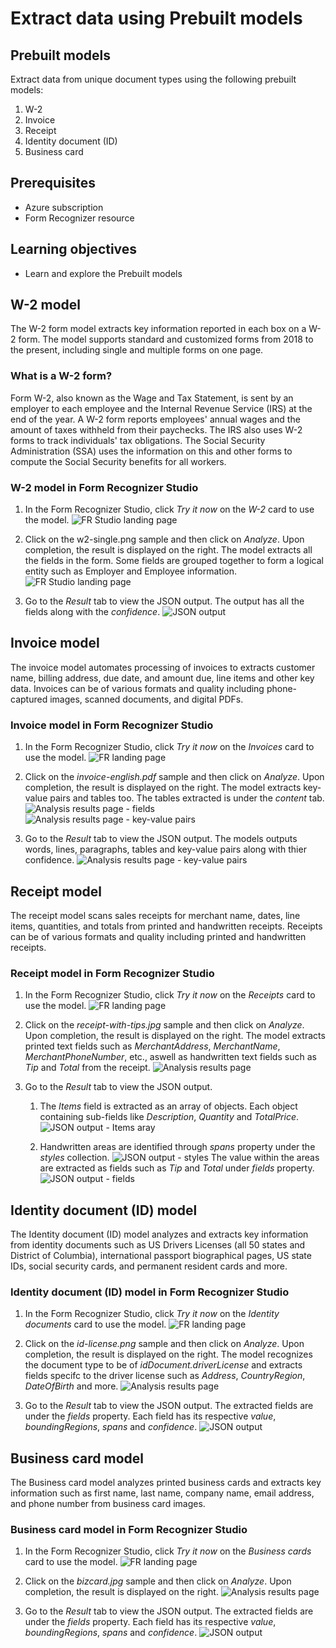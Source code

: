 # Extract data using Prebuilt models

## Prebuilt models
Extract data from unique document types using the following prebuilt models:
1. W-2
2. Invoice
3. Receipt
4. Identity document (ID)
5. Business card

## Prerequisites

* Azure subscription
* Form Recognizer resource

## Learning objectives

* Learn and explore the Prebuilt models

## W-2 model
The W-2 form model extracts key information reported in each box on a W-2 form. The model supports standard and customized forms from 2018 to the present, including single and multiple forms on one page.

### What is a W-2 form?
Form W-2, also known as the Wage and Tax Statement, is sent by an employer to each employee and the Internal Revenue Service (IRS) at the end of the year. A W-2 form reports employees' annual wages and the amount of taxes withheld from their paychecks. The IRS also uses W-2 forms to track individuals' tax obligations. The Social Security Administration (SSA) uses the information on this and other forms to compute the Social Security benefits for all workers.

### W-2 model in Form Recognizer Studio

1. In the Form Recognizer Studio, click _Try it now_ on the _W-2_ card to use the model.
![FR Studio landing page](https://github.com/CSALabsAutomation/azure-ai-ml-document-processing-lab/blob/master/steps/03_extract_data_using_prebuilt_models/assets/1.1.png)

2. Click on the w2-single.png sample and then click on _Analyze_. Upon completion, the result is displayed on the right. The model extracts all the fields in the form. Some fields are grouped together to form a logical entity such as Employer and Employee information. 
![FR Studio landing page](https://github.com/CSALabsAutomation/azure-ai-ml-document-processing-lab/blob/master/steps/03_extract_data_using_prebuilt_models/assets/1.2.png)

3. Go to the _Result_ tab to view the JSON output. The output has all the fields along with the _confidence_.
![JSON output](https://github.com/CSALabsAutomation/azure-ai-ml-document-processing-lab/blob/master/steps/03_extract_data_using_prebuilt_models/assets/1.3.png)


## Invoice model
The invoice model automates processing of invoices to extracts customer name, billing address, due date, and amount due, line items and other key data. Invoices can be of various formats and quality including phone-captured images, scanned documents, and digital PDFs.

### Invoice model in Form Recognizer Studio

1. In the Form Recognizer Studio, click _Try it now_ on the _Invoices_ card to use the model.
![FR landing page](https://github.com/CSALabsAutomation/azure-ai-ml-document-processing-lab/blob/master/steps/03_extract_data_using_prebuilt_models/assets/2.1.png)

2. Click on the _invoice-english.pdf_ sample and then click on _Analyze_. Upon completion, the result is displayed on the right. The model extracts key-value pairs and tables too. The tables extracted is under the _content_ tab.
![Analysis results page - fields](https://github.com/CSALabsAutomation/azure-ai-ml-document-processing-lab/blob/master/steps/03_extract_data_using_prebuilt_models/assets/2.2.png)
![Analysis results page - key-value pairs](https://github.com/CSALabsAutomation/azure-ai-ml-document-processing-lab/blob/master/steps/03_extract_data_using_prebuilt_models/assets/2.3.png)

3. Go to the _Result_ tab to view the JSON output. The models outputs words, lines, paragraphs, tables and key-value pairs along with thier confidence.
![Analysis results page - key-value pairs](https://github.com/CSALabsAutomation/azure-ai-ml-document-processing-lab/blob/master/steps/03_extract_data_using_prebuilt_models/assets/2.4.png)


## Receipt model
The receipt model scans sales receipts for merchant name, dates, line items, quantities, and totals from printed and handwritten receipts. Receipts can be of various formats and quality including printed and handwritten receipts.

### Receipt model in Form Recognizer Studio
1. In the Form Recognizer Studio, click _Try it now_ on the _Receipts_ card to use the model.
![FR landing page](https://github.com/CSALabsAutomation/azure-ai-ml-document-processing-lab/blob/master/steps/03_extract_data_using_prebuilt_models/assets/3.1.png)

2. Click on the _receipt-with-tips.jpg_ sample and then click on _Analyze_. Upon completion, the result is displayed on the right. The model extracts printed text fields such as _MerchantAddress_, _MerchantName_, _MerchantPhoneNumber_, etc., aswell as handwritten text fields such as _Tip_ and _Total_ from the receipt. 
![Analysis results page](https://github.com/CSALabsAutomation/azure-ai-ml-document-processing-lab/blob/master/steps/03_extract_data_using_prebuilt_models/assets/3.2.png)

3. Go to the _Result_ tab to view the JSON output. 
    1. The _Items_ field is extracted as an array of objects. Each object containing sub-fields like _Description_, _Quantity_ and _TotalPrice_. 
    ![JSON output - Items aray](https://github.com/CSALabsAutomation/azure-ai-ml-document-processing-lab/blob/master/steps/03_extract_data_using_prebuilt_models/assets/3.3.png)

    2. Handwritten areas are identified through _spans_ property under the _styles_ collection. 
    ![JSON output - styles](https://github.com/CSALabsAutomation/azure-ai-ml-document-processing-lab/blob/master/steps/03_extract_data_using_prebuilt_models/assets/3.5.png)
    The value within the areas are extracted as fields such as _Tip_ and _Total_ under _fields_ property.
    ![JSON output - fields](https://github.com/CSALabsAutomation/azure-ai-ml-document-processing-lab/blob/master/steps/03_extract_data_using_prebuilt_models/assets/3.4.png)


## Identity document (ID) model
The Identity document (ID) model analyzes and extracts key information from identity documents such as US Drivers Licenses (all 50 states and District of Columbia), international passport biographical pages, US state IDs, social security cards, and permanent resident cards and more.

### Identity document (ID) model in Form Recognizer Studio
1. In the Form Recognizer Studio, click _Try it now_ on the _Identity documents_ card to use the model.
![FR landing page](https://github.com/CSALabsAutomation/azure-ai-ml-document-processing-lab/blob/master/steps/03_extract_data_using_prebuilt_models/assets/4.1.png)

2. Click on the _id-license.png_ sample and then click on _Analyze_. Upon completion, the result is displayed on the right. The model recognizes the document type to be of _idDocument.driverLicense_ and extracts fields specifc to the driver license such as _Address_, _CountryRegion_, _DateOfBirth_ and more.
![Analysis results page](https://github.com/CSALabsAutomation/azure-ai-ml-document-processing-lab/blob/master/steps/03_extract_data_using_prebuilt_models/assets/4.2.png)

3. Go to the _Result_ tab to view the JSON output. The extracted fields are under the _fields_ property. Each field has its respective _value_, _boundingRegions_, _spans_ and _confidence_.
![JSON output](https://github.com/CSALabsAutomation/azure-ai-ml-document-processing-lab/blob/master/steps/03_extract_data_using_prebuilt_models/assets/4.3.png)


## Business card model
The Business card model analyzes printed business cards and extracts key information such as first name, last name, company name, email address, and phone number from business card images.

### Business card model in Form Recognizer Studio
1. In the Form Recognizer Studio, click _Try it now_ on the _Business cards_ card to use the model.
![FR landing page](https://github.com/CSALabsAutomation/azure-ai-ml-document-processing-lab/blob/master/steps/03_extract_data_using_prebuilt_models/assets/5.1.png)

2. Click on the _bizcard.jpg_ sample and then click on _Analyze_. Upon completion, the result is displayed on the right. 
![Analysis results page](https://github.com/CSALabsAutomation/azure-ai-ml-document-processing-lab/blob/master/steps/03_extract_data_using_prebuilt_models/assets/5.2.png)

3. Go to the _Result_ tab to view the JSON output. The extracted fields are under the _fields_ property. Each field has its respective _value_, _boundingRegions_, _spans_ and _confidence_.
![JSON output](https://github.com/CSALabsAutomation/azure-ai-ml-document-processing-lab/blob/master/steps/03_extract_data_using_prebuilt_models/assets/5.3.png)






